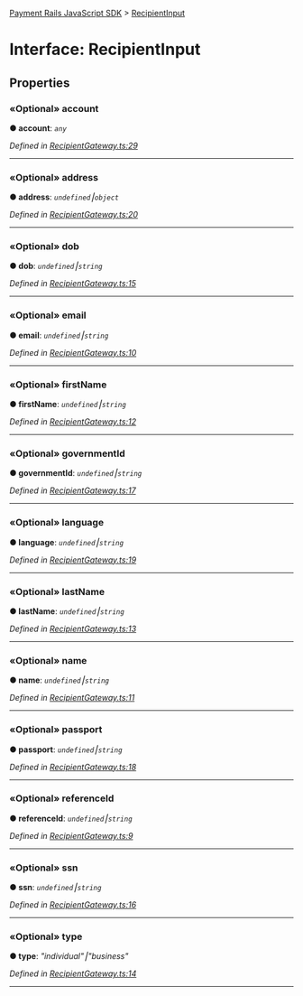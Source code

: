 [Payment Rails JavaScript SDK](../README.md) > [RecipientInput](../interfaces/recipientinput.md)



# Interface: RecipientInput


## Properties
<a id="account"></a>

### «Optional» account

**●  account**:  *`any`* 

*Defined in [RecipientGateway.ts:29](https://github.com/PaymentRails/javascript-sdk/blob/0e7d5e5/lib/RecipientGateway.ts#L29)*





___

<a id="address"></a>

### «Optional» address

**●  address**:  *`undefined`⎮`object`* 

*Defined in [RecipientGateway.ts:20](https://github.com/PaymentRails/javascript-sdk/blob/0e7d5e5/lib/RecipientGateway.ts#L20)*





___

<a id="dob"></a>

### «Optional» dob

**●  dob**:  *`undefined`⎮`string`* 

*Defined in [RecipientGateway.ts:15](https://github.com/PaymentRails/javascript-sdk/blob/0e7d5e5/lib/RecipientGateway.ts#L15)*





___

<a id="email"></a>

### «Optional» email

**●  email**:  *`undefined`⎮`string`* 

*Defined in [RecipientGateway.ts:10](https://github.com/PaymentRails/javascript-sdk/blob/0e7d5e5/lib/RecipientGateway.ts#L10)*





___

<a id="firstname"></a>

### «Optional» firstName

**●  firstName**:  *`undefined`⎮`string`* 

*Defined in [RecipientGateway.ts:12](https://github.com/PaymentRails/javascript-sdk/blob/0e7d5e5/lib/RecipientGateway.ts#L12)*





___

<a id="governmentid"></a>

### «Optional» governmentId

**●  governmentId**:  *`undefined`⎮`string`* 

*Defined in [RecipientGateway.ts:17](https://github.com/PaymentRails/javascript-sdk/blob/0e7d5e5/lib/RecipientGateway.ts#L17)*





___

<a id="language"></a>

### «Optional» language

**●  language**:  *`undefined`⎮`string`* 

*Defined in [RecipientGateway.ts:19](https://github.com/PaymentRails/javascript-sdk/blob/0e7d5e5/lib/RecipientGateway.ts#L19)*





___

<a id="lastname"></a>

### «Optional» lastName

**●  lastName**:  *`undefined`⎮`string`* 

*Defined in [RecipientGateway.ts:13](https://github.com/PaymentRails/javascript-sdk/blob/0e7d5e5/lib/RecipientGateway.ts#L13)*





___

<a id="name"></a>

### «Optional» name

**●  name**:  *`undefined`⎮`string`* 

*Defined in [RecipientGateway.ts:11](https://github.com/PaymentRails/javascript-sdk/blob/0e7d5e5/lib/RecipientGateway.ts#L11)*





___

<a id="passport"></a>

### «Optional» passport

**●  passport**:  *`undefined`⎮`string`* 

*Defined in [RecipientGateway.ts:18](https://github.com/PaymentRails/javascript-sdk/blob/0e7d5e5/lib/RecipientGateway.ts#L18)*





___

<a id="referenceid"></a>

### «Optional» referenceId

**●  referenceId**:  *`undefined`⎮`string`* 

*Defined in [RecipientGateway.ts:9](https://github.com/PaymentRails/javascript-sdk/blob/0e7d5e5/lib/RecipientGateway.ts#L9)*





___

<a id="ssn"></a>

### «Optional» ssn

**●  ssn**:  *`undefined`⎮`string`* 

*Defined in [RecipientGateway.ts:16](https://github.com/PaymentRails/javascript-sdk/blob/0e7d5e5/lib/RecipientGateway.ts#L16)*





___

<a id="type"></a>

### «Optional» type

**●  type**:  *"individual"⎮"business"* 

*Defined in [RecipientGateway.ts:14](https://github.com/PaymentRails/javascript-sdk/blob/0e7d5e5/lib/RecipientGateway.ts#L14)*





___


